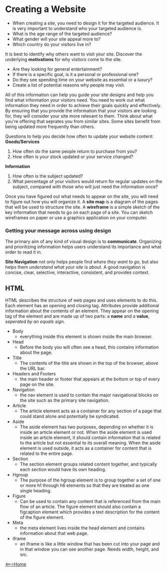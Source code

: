 # Creating a Website

* When creating a site, you need to design it for the targeted audience. It is very important to understand who your targeted audience is.
* What is the age range of the targeted audience?
* What gender will your site appeal more to?
* Which country do your visitors live in?

It is best to identify why others want to visit your site. Discover the underlying **motivations** for why visitors come to the site.


* Are they looking for general entertainment?
* If there is a specific goal, is it a personal or professional one?
* Do they see spending time on your website as essential or a luxury?
* Create a list of potential reasons why people may visit.

All of this information can help you guide your site designs and help you find what information your visitors need. You need to work out what information they need in order to achieve their goals quickly and effectively. By ensuring that you provide the information that your visitors are looking for, they will consider your site more relevant to them. Think about what you're offering that seprates you from similar sites. Some sites benefit from being updated more frequently than others.

Questions to help you decide how often to update your website content:
**Goods/Services**

1. How often do the same people return to purchase from you?
2. How often is your stock updated or your service changed?

**Information**

1. How often is the subject updated?
2. What percentage of your visitors would return for regular updates on the subject, compared with those who will just need the information once?

Once you have figured out what needs to appear on the site, you will need to figure out how you will organize it. A **site map** is a diagram of the pages that will be used to structure the site. A **wireframe** is a simple sketch of the key information that needs to go on each page of a site. You can sketch wireframes on paper or use a graphics application on your computer.

### Getting your message across using design

The primary aim of any kind of visual design is to **communicate**. Organizing and prioritizing information helps users understand its importance and what order to read it in.

**Site Navigation** not only helps people find _where they want to go_, but also helps them _understand what your site is about_. A good navigation is concise, clear, selective, interactive, consistent, and provides context.

## HTML

HTML describes the structure of web pages and uses elements to do this. Each element has an opening and closing tag. Attributes provide additional information about the contents of an element. They appear on the opening tag of the element and are made up of two parts: a **name** and a **value**, _seperated by an equals sign_.

* Body
    - everything inside this element is shown inside the main browser.
* Head
    - Before the body you will often see a head, this contains information about the page.
* Title
    - The contents of the title are shown in the top of the browser, above the URL bar.
* Headers and Footers
    - the main header or footer that appears at the bottom or top of every page on the site.
* Navigation
    - the nav element is used to contain the major navigational blocks on the site such as the primary site navigation.
* Article
    - The article element acts as a container for any section of a page that could stand alone and potentially be syndicated.
* Aside
    - The aside element has two purposes, depending on whether it is inside an article element or not. When the aside element is used inside an article element, it should contain information that is related to the article but not essential to its overall meaning. When the aside element is used outside, it acts as a container for content that is related to the entire page.
* Section
    - The section element groups related content together, and typically each section would have its own heading.
* Hgroup
    - The purpose of the hgroup element is to group together a set of one or more h1 through h6 elements so that they are treated as one single heading.
* Figure
    - Can be used to contain any content that is referenced from the main flow of an article. The figure element should also contain a figcaption element which provides a text description for the content of the figure element.
* Meta
    - the meta element lives inside the head element and contains information about that web page.
* iframe
    - an iframe is like a little window that has been cut into your page and in that window you can see another page. Needs width, height, and src.

[<===Home](README.md)